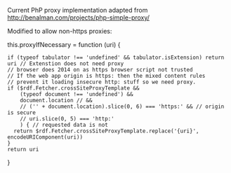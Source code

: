 
Current PhP proxy implementation adapted from http://benalman.com/projects/php-simple-proxy/


Modified to allow non-https proxies:

  this.proxyIfNecessary = function (uri) {

    if (typeof tabulator !== 'undefined' && tabulator.isExtension) return uri // Extenstion does not need proxy
    // browser does 2014 on as https browser script not trusted
    // If the web app origin is https: then the mixed content rules
    // prevent it loading insecure http: stuff so we need proxy.
    if ($rdf.Fetcher.crossSiteProxyTemplate &&
        (typeof document !== 'undefined') &&
        document.location // &&
        // ('' + document.location).slice(0, 6) === 'https:' && // origin is secure
        // uri.slice(0, 5) === 'http:'
		) { // requested data is not
      return $rdf.Fetcher.crossSiteProxyTemplate.replace('{uri}', encodeURIComponent(uri))
    }
    return uri
  }